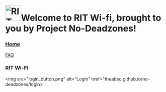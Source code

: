 # <a><img src="https://user-images.githubusercontent.com/69938027/99356802-cae31b80-2878-11eb-8877-af476a9b3638.png" alt="RIT Wi-fi" width="50" height="50" style="margin-bottom:5px">Welcome to RIT Wi-fi, brought to you by Project No-Deadzones!</a>
### [Home](https://theabso.github.io/no-deadzones/)
[FAQ](https://theabso.github.io/no-deadzones/FAQ)




### RIT Wi-Fi
<img src="login_button.png" alt="Login" href="theabso.github.io/no-deadzones/login>

